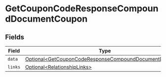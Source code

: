 # GetCouponCodeResponseCompoundDocumentCoupon


## Fields

| Field                                                                                                                                | Type                                                                                                                                 | Required                                                                                                                             | Description                                                                                                                          |
| ------------------------------------------------------------------------------------------------------------------------------------ | ------------------------------------------------------------------------------------------------------------------------------------ | ------------------------------------------------------------------------------------------------------------------------------------ | ------------------------------------------------------------------------------------------------------------------------------------ |
| `data`                                                                                                                               | [Optional\<GetCouponCodeResponseCompoundDocumentDataData>](../../models/components/GetCouponCodeResponseCompoundDocumentDataData.md) | :heavy_minus_sign:                                                                                                                   | N/A                                                                                                                                  |
| `links`                                                                                                                              | [Optional\<RelationshipLinks>](../../models/components/RelationshipLinks.md)                                                         | :heavy_minus_sign:                                                                                                                   | N/A                                                                                                                                  |